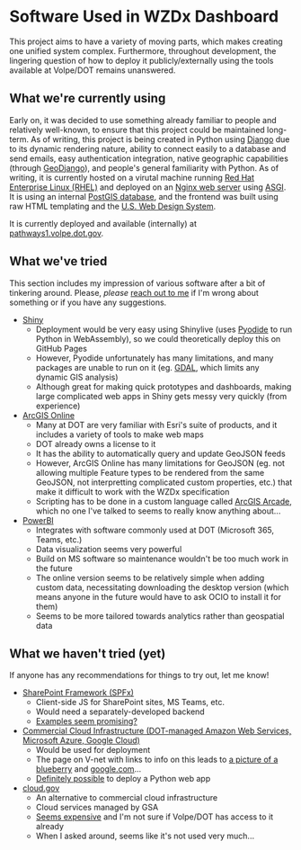 # Software Used in WZDx Dashboard

This project aims to have a variety of moving parts, which makes creating one unified system complex. Furthermore, throughout development, the lingering question of how to deploy it publicly/externally using the tools available at Volpe/DOT remains unanswered.

## What we're currently using
Early on, it was decided to use something already familiar to people and relatively well-known, to ensure that this project could be maintained long-term. As of writing, this project is being created in Python using [Django](https://www.djangoproject.com/) due to its dynamic rendering nature, ability to connect easily to a database and send emails, easy authentication integration, native geographic capabilities (through [GeoDjango](https://docs.djangoproject.com/en/4.2/ref/contrib/gis/)), and people's general familiarity with Python. As of writing, it is currently hosted on a virutal machine running [Red Hat Enterprise Linux (RHEL)](https://www.redhat.com/en/technologies/linux-platforms/enterprise-linux) and deployed on an [Nginx web server](https://nginx.org/en/) using [ASGI](https://asgi.readthedocs.io/en/latest/). It is using an internal [PostGIS database](https://postgis.net/), and the frontend was built using raw HTML templating and the [U.S. Web Design System](https://designsystem.digital.gov/).

It is currently deployed and available (internally) at [pathways1.volpe.dot.gov](http://pathways1.volpe.dot.gov/).

## What we've tried
This section includes my impression of various software after a bit of tinkering around. Please, *please* [reach out to me](mailto:diego.temkin@dot.gov) if I'm wrong about something or if you have any suggestions.

- [Shiny](https://shiny.posit.co/py/)
    - Deployment would be very easy using Shinylive (uses [Pyodide](https://pyodide.org/en/stable/) to run Python in WebAssembly), so we could theoretically deploy this on GitHub Pages
    - However, Pyodide unfortunately has many limitations, and many packages are unable to run on it (eg. [GDAL](https://gdal.org/), which limits any dynamic GIS analysis)
    - Although great for making quick prototypes and dashboards, making large complicated web apps in Shiny gets messy very quickly (from experience)
- [ArcGIS Online](https://www.esri.com/en-us/c/product/arcgis-online)
    - Many at DOT are very familiar with Esri's suite of products, and it includes a variety of tools to make web maps
    - DOT already owns a license to it
    - It has the ability to automatically query and update GeoJSON feeds
    - However, ArcGIS Online has many limitations for GeoJSON (eg. not allowing multiple Feature types to be rendered from the same GeoJSON, not interpretting complicated custom properties, etc.) that make it difficult to work with the WZDx specification
    - Scripting has to be done in a custom language called [ArcGIS Arcade](https://developers.arcgis.com/arcade/), which no one I've talked to seems to really know anything about...
- [PowerBI](https://www.microsoft.com/en-us/power-platform/products/power-bi)
    - Integrates with software commonly used at DOT (Microsoft 365, Teams, etc.)
    - Data visualization seems very powerful
    - Build on MS software so maintenance wouldn't be too much work in the future
    - The online version seems to be relatively simple when adding custom data, necessitating downloading the desktop version (which means anyone in the future would have to ask OCIO to install it for them)
    - Seems to be more tailored towards analytics rather than geospatial data

## What we haven't tried (yet)
If anyone has any recommendations for things to try out, let me know!

- [SharePoint Framework (SPFx)](https://learn.microsoft.com/en-us/sharepoint/dev/spfx/sharepoint-framework-overview)
    - Client-side JS for SharePoint sites, MS Teams, etc.
    - Would need a separately-developed backend
    - [Examples seem promising?](https://github.com/pnp/spfx-reference-scenarios/tree/main/samples/contoso-retail-demo/)
- [Commercial Cloud Infrastructure (DOT-managed Amazon Web Services, Microsoft Azure, Google Cloud)](https://usdot.sharepoint.com/sites/volpe-vnet-ProjectManagement/SitePages/Cloud-Computing-Resources.aspx#guide-to-computing-resources)
    - Would be used for deployment
    - The page on V-net with links to info on this leads to [a picture of a blueberry](https://cdn.hubblecontent.osi.office.net/m365content/publish/00979827-f716-4dc8-ba2d-0b32111020fd/179658541.jpg) and [google.com](https://google.com/)...
    - [Definitely possible](https://learn.microsoft.com/en-us/azure/app-service/quickstart-python) to deploy a Python web app
- [cloud.gov](https://cloud.gov/)
    - An alternative to commercial cloud infrastructure
    - Cloud services managed by GSA
    - [Seems expensive](https://cloud.gov/pricing/) and I'm not sure if Volpe/DOT has access to it already
    - When I asked around, seems like it's not used very much...